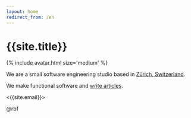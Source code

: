 ```yaml
---
layout: home
redirect_from: /en
---
```


# {{site.title}}

{% include avatar.html size='medium' %}

We are a small software engineering studio based in [Zürich,
Switzerland].

We make functional software and [write articles](/blog).

<{{site.email}}>

@rbf

[Zürich, Switzerland]: https://www.stadt-zuerich.ch/portal/en/index/portraet_der_stadt_zuerich/impressions.html